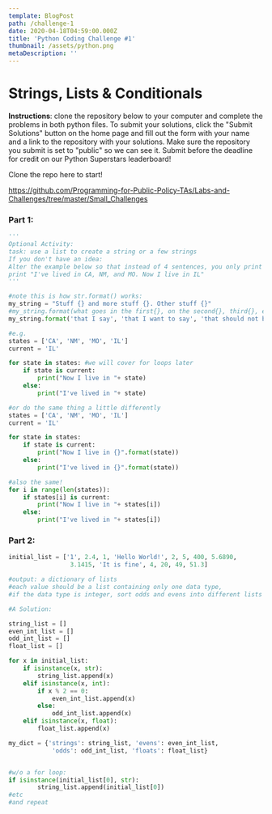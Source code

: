 ```yaml
---
template: BlogPost
path: /challenge-1
date: 2020-04-18T04:59:00.000Z
title: 'Python Coding Challenge #1'
thumbnail: /assets/python.png
metaDescription: ''
---
```

# Strings, Lists & Conditionals

**Instructions**: clone the repository below to your computer and complete the problems in both python files. To submit your solutions, click the "Submit Solutions" button on the home page and fill out the form with your name and a link to the repository with your solutions. Make sure the repository you submit is set to "public" so we can see it. Submit before the deadline for credit on our Python Superstars leaderboard! 



Clone the repo here to start!

<!--StartFragment-->

<https://github.com/Programming-for-Public-Policy-TAs/Labs-and-Challenges/tree/master/Small_Challenges>

<!--EndFragment-->



### Part 1:

```python
'''
Optional Activity:
task: use a list to create a string or a few strings
If you don't have an idea: 
Alter the example below so that instead of 4 sentences, you only print 2:
print "I've lived in CA, NM, and MO. Now I live in IL" 
'''

#note this is how str.format() works:
my_string = "Stuff {} and more stuff {}. Other stuff {}"
#my_string.format(what goes in the first{}, on the second{}, third{}, etc)
my_string.format('that I say', 'that I want to say', 'that should not be said')

#e.g.
states = ['CA', 'NM', 'MO', 'IL']
current = 'IL'

for state in states: #we will cover for loops later
    if state is current: 
        print("Now I live in "+ state)
    else:
        print("I've lived in "+ state)

#or do the same thing a little differently
states = ['CA', 'NM', 'MO', 'IL']
current = 'IL'

for state in states:
    if state is current:
        print("Now I live in {}".format(state))
    else:
        print("I've lived in {}".format(state))

#also the same!
for i in range(len(states)):
    if states[i] is current: 
        print("Now I live in "+ states[i])
    else:
        print("I've lived in "+ states[i])
```

### Part 2:

```python
initial_list = ['1', 2.4, 1, 'Hello World!', 2, 5, 400, 5.6890,
                 3.1415, 'It is fine', 4, 20, 49, 51.3]

#output: a dictionary of lists
#each value should be a list containing only one data type,
#if the data type is integer, sort odds and evens into different lists

#A Solution:

string_list = []
even_int_list = []
odd_int_list = []
float_list = []

for x in initial_list:
    if isinstance(x, str):
        string_list.append(x)
    elif isinstance(x, int):
        if x % 2 == 0:
            even_int_list.append(x)
        else:
            odd_int_list.append(x)
    elif isinstance(x, float):
        float_list.append(x)

my_dict = {'strings': string_list, 'evens': even_int_list, 
            'odds': odd_int_list, 'floats': float_list}


#w/o a for loop:
if isinstance(initial_list[0], str):
        string_list.append(initial_list[0])
#etc
#and repeat
```
